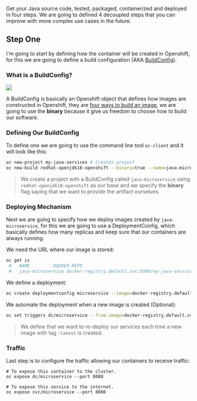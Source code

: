 Get your Java source code, tested, packaged, containerized and deployed in four steps. We are going to defined 4 decoupled steps that
you can improve with more complex use cases in the future. 


## Step One 

I'm going to start by defining how the container will be created in Openshift, for this we are going to define a build configuration (AKA [BuildConfig](https://cesarvr.io/post/buildconfig/)). 

### What is a BuildConfig?

![](https://github.com/cesarvr/hugo-blog/blob/master/static/static/BuildConfig.png?raw=true)

A BuildConfig is basically an Openshift object that defines how images are constructed in Openshift, they are [four ways to build an image](https://cesarvr.io/post/buildconfig/), we are going to use the **binary** because it give us freedom to choose how to build our software.


### Defining Our BuildConfig 

To define one we are going to use the command line tool ``oc-client`` and it will look like this: 
```sh
oc new-project my-java-services # Creates project 
oc new-build redhat-openjdk18-openshift --binary=true --name=java-microservice 
```
> We create a project with a BuildConfig called ``java-microservice`` using ``redhat-openjdk18-openshift`` as our base and we specify the **binary** flag saying that we want to provide the artifact ourselves.


### Deploying Mechanism

Next we are going to specify how we deploy images created by ``java-microservice``, for this we are going to use a DeploymentConfig, which basically defines how many replicas and keep sure that our containers are always running. 

We need the URL where our image is stored: 

```sh
oc get is 
 #   NAME         DOCKER REPO                                                TAGS      UPDATED
 #   java-microservice docker-registry.default.svc:5000/my-java-services/java-microservice  ... ...
``` 

We define a deployment: 

```sh
oc create deploymentconfig microservice --image=docker-registry.default.svc:5000/my-java-services/java-microservice
```

We automate the deployment when a new image is created (Optional): 

```sh
oc set triggers dc/microservice --from-image=docker-registry.default.svc:5000/my-java-services/java-microservice:latest -c default-container
```
> We define that we want to re-deploy our services each time a new image with tag ``:latest`` is created. 

### Traffic

Last step is to configure the traffic allowing our containers to receive traffic: 

```
# To expose this container to the cluster.
oc expose dc/microservice --port 8080  

# To expose this service to the internet.
oc expose svc/microservice --port 8080  
```














